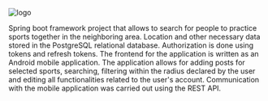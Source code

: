 ![logo](https://user-images.githubusercontent.com/25953723/167917981-6bdefd06-b817-4b16-bc7b-98dc69ef7ee2.png)




Spring boot framework project that allows to search for people to practice sports together in the neighboring area. 
Location and other necessary data stored in the PostgreSQL relational database.
Authorization is done using tokens and refresh tokens. The frontend for the application is written as an
Android mobile application. The application allows for adding posts for selected sports, searching,
filtering within the radius declared by the user and editing all functionalities related to the user's
account. Communication with the mobile application was carried out using the REST API.

